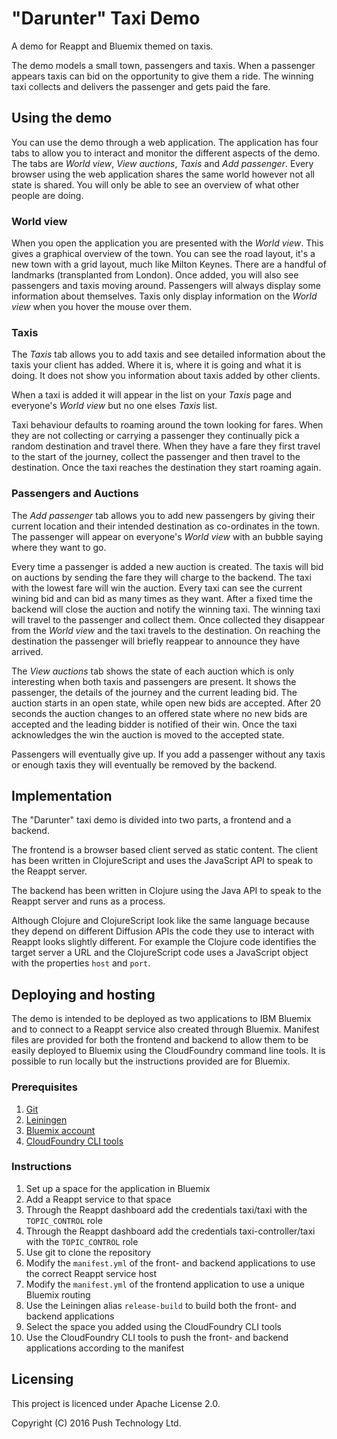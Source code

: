 # "Darunter" Taxi Demo

A demo for Reappt and Bluemix themed on taxis.

The demo models a small town, passengers and taxis. When a passenger appears taxis can bid on the opportunity to give them a ride. The winning taxi collects and delivers the passenger and gets paid the fare.

## Using the demo

You can use the demo through a web application. The application has four tabs to allow you to interact and monitor the different aspects of the demo. The tabs are *World view*, *View auctions*, *Taxis* and *Add passenger*. Every browser using the web application shares the same world however not all state is shared. You will only be able to see an overview of what other people are doing.

### World view

When you open the application you are presented with the *World view*. This gives a graphical overview of the town. You can see the road layout, it's a new town with a grid layout, much like Milton Keynes. There are a handful of  landmarks (transplanted from London). Once added, you will also see passengers and taxis moving around. Passengers will always display some information about themselves. Taxis only display information on the *World view* when you hover the mouse over them.

### Taxis

The *Taxis* tab allows you to add taxis and see detailed information about the taxis your client has added. Where it is, where it is going and what it is doing. It does not show you information about taxis added by other clients.

When a taxi is added it will appear in the list on your *Taxis* page and everyone's *World view* but no one elses *Taxis* list.

Taxi behaviour defaults to roaming around the town looking for fares. When they are not collecting or carrying a passenger they continually pick a random destination and travel there. When they have a fare they first travel to the start of the journey, collect the passenger and then travel to the destination. Once the taxi reaches the destination they start roaming again.

### Passengers and Auctions

The *Add passenger* tab allows you to add new passengers by giving their current location and their intended destination as co-ordinates in the town. The passenger will appear on everyone's *World view* with an bubble saying where they want to go.

Every time a passenger is added a new auction is created. The taxis will bid on auctions by sending the fare they will charge to the backend. The taxi with the lowest fare will win the auction. Every taxi can see the current wining bid and can bid as many times as they want. After a fixed time the backend will close the auction and notify the winning taxi. The winning taxi will travel to the passenger and collect them. Once collected they disappear from the *World view* and the taxi travels to the destination. On reaching the destination the passenger will briefly reappear to announce they have arrived.

The *View auctions* tab shows the state of each auction which is only interesting when both taxis and passengers are present. It shows the passenger, the details of the journey and the current leading bid. The auction starts in an open state, while open new bids are accepted. After 20 seconds the auction changes to an offered state where no new bids are accepted and the leading bidder is notified of their win. Once the taxi acknowledges the win the auction is moved to the accepted state.

Passengers will eventually give up. If you add a passenger without any taxis or enough taxis they will eventually be removed by the backend.

## Implementation

The "Darunter" taxi demo is divided into two parts, a frontend and a backend.

The frontend is a browser based client served as static content. The client has been written in ClojureScript and uses the JavaScript API to speak to the Reappt server.

The backend has been written in Clojure using the Java API to speak to the Reappt server and runs as a process.

Although Clojure and ClojureScript look like the same language because they depend on different Diffusion APIs the code they use to interact with Reappt looks slightly different. For example the Clojure code identifies the target server a URL and the ClojureScript code uses a JavaScript object with the properties `host` and `port`.

## Deploying and hosting

The demo is intended to be deployed as two applications to IBM Bluemix and to connect to a Reappt service also created through Bluemix. Manifest files are provided for both the frontend and backend to allow them to be easily deployed to Bluemix using the CloudFoundry command line tools. It is possible to run locally but the instructions provided are for Bluemix.

### Prerequisites

1. [Git](https://git-scm.com/)
2. [Leiningen](http://leiningen.org/)
3. [Bluemix account](https://console.ng.bluemix.net/)
4. [CloudFoundry CLI tools](https://github.com/cloudfoundry/cli)

### Instructions

1. Set up a space for the application in Bluemix
2. Add a Reappt service to that space
3. Through the Reappt dashboard add the credentials taxi/taxi with the `TOPIC_CONTROL` role
4. Through the Reappt dashboard add the credentials taxi-controller/taxi with the `TOPIC_CONTROL` role
5. Use git to clone the repository
6. Modify the `manifest.yml` of the front- and backend applications to use the correct Reappt service host
7. Modify the `manifest.yml` of the frontend application to use a unique Bluemix routing
8. Use the Leiningen alias `release-build` to build both the front- and backend applications
9. Select the space you added using the CloudFoundry CLI tools
10. Use the CloudFoundry CLI tools to push the front- and backend applications according to the manifest

## Licensing

This project is licenced under Apache License 2.0.

Copyright (C) 2016 Push Technology Ltd.
